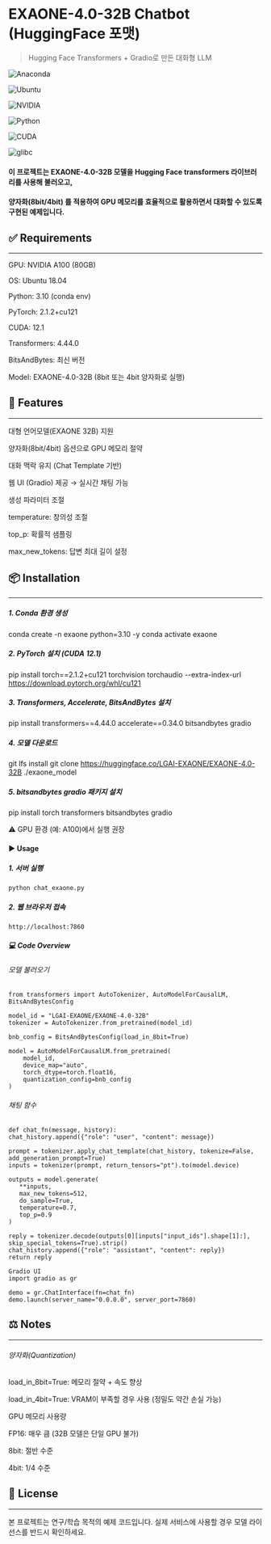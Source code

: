 # EXAONE-4.0-32B Chatbot (HuggingFace 포맷)
> Hugging Face Transformers + Gradio로 만든 대화형 LLM

![Anaconda](https://img.shields.io/badge/Anaconda-2023.09-44A833?logo=anaconda&logoColor=white)

![Ubuntu](https://img.shields.io/badge/Ubuntu-18.04-E95420?logo=ubuntu&logoColor=white)

![NVIDIA](https://img.shields.io/badge/NVIDIA-A100-76B900?logo=nvidia&logoColor=white)

![Python](https://img.shields.io/badge/Python-3.10-3776AB?logo=python&logoColor=white)

![CUDA](https://img.shields.io/badge/CUDA-12.1-76B900?logo=nvidia&logoColor=white)

![glibc](https://img.shields.io/badge/glibc-2.29-blue)

#### 이 프로젝트는 EXAONE-4.0-32B 모델을 Hugging Face transformers 라이브러리를 사용해 불러오고,
#### 양자화(8bit/4bit) 를 적용하여 GPU 메모리를 효율적으로 활용하면서 대화할 수 있도록 구현된 예제입니다.

## ✅ Requirements
---------------------
GPU: NVIDIA A100 (80GB)

OS: Ubuntu 18.04

Python: 3.10 (conda env)

PyTorch: 2.1.2+cu121

CUDA: 12.1

Transformers: 4.44.0

BitsAndBytes: 최신 버전

Model: EXAONE-4.0-32B (8bit 또는 4bit 양자화로 실행)

## 🚀 Features
---------------
대형 언어모델(EXAONE 32B) 지원

양자화(8bit/4bit) 옵션으로 GPU 메모리 절약

대화 맥락 유지 (Chat Template 기반)

웹 UI (Gradio) 제공 → 실시간 채팅 가능

생성 파라미터 조절

temperature: 창의성 조절

top_p: 확률적 샘플링

max_new_tokens: 답변 최대 길이 설정

## 📦 Installation
-------------------
##### 1. Conda 환경 생성
conda create -n exaone python=3.10 -y
conda activate exaone

##### 2. PyTorch 설치 (CUDA 12.1)
pip install torch==2.1.2+cu121 torchvision torchaudio --extra-index-url https://download.pytorch.org/whl/cu121

##### 3. Transformers, Accelerate, BitsAndBytes 설치
pip install transformers==4.44.0 accelerate==0.34.0 bitsandbytes gradio

##### 4. 모델 다운로드
git lfs install
git clone https://huggingface.co/LGAI-EXAONE/EXAONE-4.0-32B ./exaone_model

##### 5. bitsandbytes gradio 패키지 설치
pip install torch transformers bitsandbytes gradio


⚠️ GPU 환경 (예: A100)에서 실행 권장


#### ▶️ Usage
##### 1. 서버 실행
    python chat_exaone.py

##### 2. 웹 브라우저 접속
    http://localhost:7860

##### 💻 Code Overview
###### 모델 불러오기
    from transformers import AutoTokenizer, AutoModelForCausalLM, BitsAndBytesConfig

    model_id = "LGAI-EXAONE/EXAONE-4.0-32B"
    tokenizer = AutoTokenizer.from_pretrained(model_id)

    bnb_config = BitsAndBytesConfig(load_in_8bit=True)

    model = AutoModelForCausalLM.from_pretrained(
        model_id,
        device_map="auto",
        torch_dtype=torch.float16,
        quantization_config=bnb_config
    )

###### 채팅 함수
    def chat_fn(message, history):
    chat_history.append({"role": "user", "content": message})

    prompt = tokenizer.apply_chat_template(chat_history, tokenize=False, add_generation_prompt=True)
    inputs = tokenizer(prompt, return_tensors="pt").to(model.device)

    outputs = model.generate(
       **inputs,
       max_new_tokens=512,
       do_sample=True,
       temperature=0.7,
       top_p=0.9
    )

    reply = tokenizer.decode(outputs[0][inputs["input_ids"].shape[1]:], skip_special_tokens=True).strip()
    chat_history.append({"role": "assistant", "content": reply})
    return reply

    Gradio UI
    import gradio as gr

    demo = gr.ChatInterface(fn=chat_fn)
    demo.launch(server_name="0.0.0.0", server_port=7860)

## ⚖️ Notes
---------
###### 양자화(Quantization)

load_in_8bit=True: 메모리 절약 + 속도 향상

load_in_4bit=True: VRAM이 부족할 경우 사용 (정밀도 약간 손실 가능)

GPU 메모리 사용량

FP16: 매우 큼 (32B 모델은 단일 GPU 불가)

8bit: 절반 수준

4bit: 1/4 수준

## 📜 License
-------------
본 프로젝트는 연구/학습 목적의 예제 코드입니다.
실제 서비스에 사용할 경우 모델 라이선스를 반드시 확인하세요.
